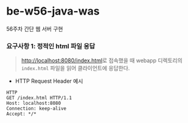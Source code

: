 # be-w56-java-was

56주차 간단 웹 서버 구현

### 요구사항 1: 정적인 html 파일 응답

> <http://localhost:8080/index.html>로 접속했을 때 webapp 디렉토리의 `index.html` 파일을 읽어 클라이언트에 응답한다.

- HTTP Request Header 예시

```
HTTP
GET /index.html HTTP/1.1
Host: localhost:8080
Connection: keep-alive
Accept: */*
```
